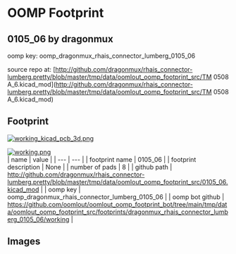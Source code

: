 # OOMP Footprint  
## 0105_06  by dragonmux  
  
oomp key: oomp_dragonmux_rhais_connector_lumberg_0105_06  
  
source repo at: [http://github.com/dragonmux/rhais_connector-lumberg.pretty/blob/master/tmp/data/oomlout_oomp_footprint_src/TM 0508 A_6.kicad_mod](http://github.com/dragonmux/rhais_connector-lumberg.pretty/blob/master/tmp/data/oomlout_oomp_footprint_src/TM 0508 A_6.kicad_mod)  
## Footprint  
  
[![working_kicad_pcb_3d.png](working_kicad_pcb_3d_600.png)](working_kicad_pcb_3d.png)  
  
[![working.png](working_600.png)](working.png)  
| name | value | 
| --- | --- | 
| footprint name | 0105_06 | 
| footprint description | None | 
| number of pads | 8 | 
| github path | http://github.com/dragonmux/rhais_connector-lumberg.pretty/blob/master/tmp/data/oomlout_oomp_footprint_src/0105_06.kicad_mod | 
| oomp key | oomp_dragonmux_rhais_connector_lumberg_0105_06 | 
| oomp bot github | https://github.com/oomlout/oomlout_oomp_footprint_bot/tree/main/tmp/data/oomlout_oomp_footprint_src/footprints/dragonmux_rhais_connector_lumberg_0105_06/working | 
## Images  
